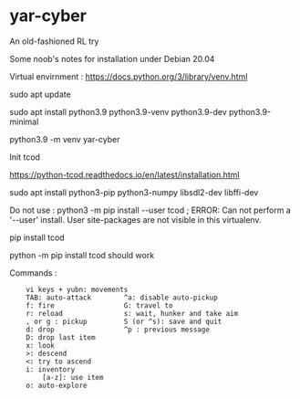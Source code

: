 # yar-cyber
An old-fashioned RL try

Some noob's notes for installation under Debian 20.04

Virtual envirnment :
https://docs.python.org/3/library/venv.html

sudo apt update

sudo apt install python3.9 python3.9-venv python3.9-dev python3.9-minimal  

python3.9 -m venv yar-cyber

Init tcod

https://python-tcod.readthedocs.io/en/latest/installation.html

sudo apt install python3-pip python3-numpy libsdl2-dev libffi-dev

Do not use : python3 -m pip install --user tcod ; ERROR: Can not perform a '--user' install. User site-packages are not visible in this virtualenv.

pip install tcod

python -m pip install tcod should work

Commands : 

        vi keys + yubn: movements
        TAB: auto-attack        ^a: disable auto-pickup
        f: fire                 G: travel to
        r: reload               s: wait, hunker and take aim
        , or g : pickup         S (or ^s): save and quit
        d: drop                 ^p : previous message
        D: drop last item
        x: look
        >: descend
        <: try to ascend
        i: inventory
            [a-z]: use item
        o: auto-explore
